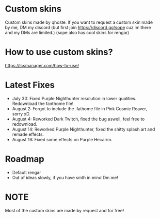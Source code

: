 # Custom skins
Custom skins made by qhoste.
If you want to request a custom skin made by me, DM my discord
(but first join https://discord.gg/sope cuz im there and my DMs are limited.)
(sope also has cool skins for rengar)

# How to use custom skins?
https://lcsmanager.com/how-to-use/

# Latest Fixes
- July 30: Fixed Purple Nighthunter resolution in lower qualities. Redownload the fanthome file!
- August 2: Forgot to include the .fathome file in Pink Cosmic Reaver, sorry xD.
- August 4: Reworked Dark Twitch, fixed the bug aswell, feel free to redownload.
- August 14: Reworked Purple Nighthunter, fixed the shitty splash art and remade effects.
- August 16: Fixed some effects on Purple Hecarim.

# Roadmap
- Default rengar
- Out of ideas slowly, if you have smth in mind Dm me!

# NOTE
Most of the custom skins are made by request and for free!
